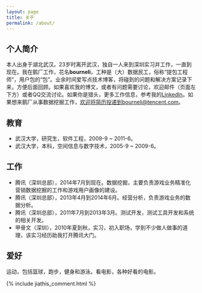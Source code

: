 ```yaml
---
layout: page
title: 关于
permalink: /about/
---
```


## 个人简介
本人出身于湖北武汉。23岁时离开武汉，独自一人来到深圳实习并工作，一直到现在。我在鹅厂工作，花名**bourneli**，工种是（大）数据民工，俗称“提包工程师”，用户包的“包”。业余时间爱写点技术博客，将碰到的问题和解决方案记录下来，方便后面回顾。如果喜欢我的博文，或者有问题需要讨论，欢迎邮件（页面左下方）或者QQ交流讨论。如果你是猎头，更多工作信息，参考我的[LinkedIn](https://cn.linkedin.com/in/bourneli)。如果想来鹅厂从事数据挖掘工作，欢迎将简历投递到bourneli@tencent.com。

## 教育
* 武汉大学，研究生，软件工程，2009-9 ~ 2011-6。
* 武汉大学，本科，空间信息与数字技术，2005-9 ~ 2009-6。

## 工作
* 腾讯（深圳总部），2014年7月到现在。数据挖掘，主要负责游戏业务精准化营销数据挖掘的工作和游戏用户画像的建设。
* 腾讯（深圳总部），2013年4月到2014年6月。经营分析，负责游戏业务的数据分析。
* 腾讯（深圳总部），2011年7月到2013年3月。测试开发，测试工具开发和系统的相关开发。
* 甲骨文（深圳），2010年夏到秋，实习，初入职场，学到不少做人做事的道理，该实习经历助我打开腾讯大门。

## 爱好
运动，包括篮球，跑步，健身和游泳。看电影，各种好看的电影。

{% include jiathis_comment.html %}